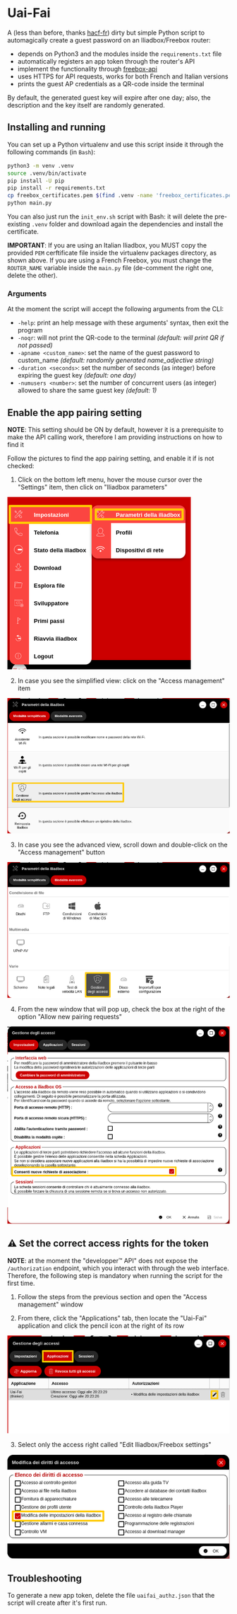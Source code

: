 # Uai-Fai

A (less than before, thanks [hacf-fr](https://github.com/hacf-fr)) dirty but simple Python script to automagically create a guest password on an Iliadbox/Freebox router:

- depends on Python3 and the modules inside the `requirements.txt` file
- automatically registers an app token through the router's API
- implement the functionality through [freebox-api](https://github.com/hacf-fr/freebox-api)
- uses HTTPS for API requests, works for both French and Italian versions
- prints the guest AP credentials as a QR-code inside the terminal

By default, the generated guest key will expire after one day; also, the description and the key itself are randomly generated.

## Installing and running

You can set up a Python virtualenv and use this script inside it through the following commands (in `Bash`):

```bash
python3 -m venv .venv
source .venv/bin/activate
pip install -U pip
pip install -r requirements.txt
cp freebox_certificates.pem $(find .venv -name 'freebox_certificates.pem')
python main.py
```

You can also just run the `init_env.sh` script with Bash: it will delete the pre-existing `.venv` folder and download again the dependencies and install the certificate.

**IMPORTANT**: If you are using an Italian Iliadbox, you MUST copy the provided `PEM` cerftificate file inside the virtualenv packages directory, as shown above. If you are using a French Freebox, you must change the `ROUTER_NAME` variable inside the `main.py` file (de-comment the right one, delete the other).


### Arguments

At the moment the script will accept the following arguments from the CLI:

- `-help`: print an help message with these arguments' syntax, then exit the program
- `-noqr`: will not print the QR-code to the terminal *(default: will print QR if not passed)*
- `-apname <custom_name>`: set the name of the guest password to custom\_name *(default: randomly generated name_adjective string)*
- `-duration <seconds>`: set the number of seconds (as integer) before expiring the guest key *(default: one day)*
- `-numusers <number>`: set the number of concurrent users (as integer) allowed to share the same guest key *(default: 1)*

## Enable the app pairing setting

**NOTE**: This setting should be ON by default, however it is a prerequisite to make the API calling work, therefore I am providing instructions on how to find it

Follow the pictures to find the app pairing setting, and enable it if is not checked:

1. Click on the bottom left menu, hover the mouse cursor over the "Settings" item, then click on "Iliadbox parameters"

![Corner menu](./img/iliadbox_it_pairing01.png)

2. In case you see the simplified view: click on the "Access management" item

![Corner menu](./img/iliadbox_it_pairing02.png)

3. In case you see the advanced view, scroll down and double-click on the "Access management" button

![Corner menu](./img/iliadbox_it_pairing02b.png)

4. From the new window that will pop up, check the box at the right of the option "Allow new pairing requests"

![Corner menu](./img/iliadbox_it_pairing03.png)

## ⚠ Set the correct access rights for the token

**NOTE**: at the moment the "developper™ API" does not expose the `/authorization` endpoint, which you interact with through the web interface. Therefore, the following step is mandatory when running the script for the first time.

1. Follow the steps from the previous section and open the "Access management" window

2. From there, click the "Applications" tab, then locate the "Uai-Fai" application and click the pencil icon at the right of its row

![Corner menu](./img/iliadbox_it_token_settings01.png)

3. Select only the access right called "Edit Iliadbox/Freebox settings"

![Corner menu](./img/iliadbox_it_token_settings02.png)

## Troubleshooting

To generate a new app token, delete the file `uaifai_authz.json` that the script will create after it's first run.
